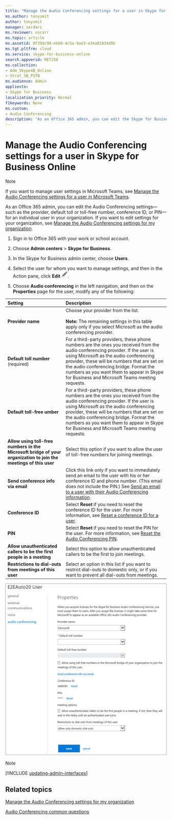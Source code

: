 ```yaml
---
title: "Manage the Audio Conferencing settings for a user in Skype for Business Online"
ms.author: tonysmit
author: tonysmit
manager: serdars
ms.reviewer: oscarr
ms.topic: article
ms.assetid: 0f39dc9d-eb60-4c5a-9ae3-e34a01834d9b
ms.tgt.pltfrm: cloud
ms.service: skype-for-business-online
search.appverid: MET150
ms.collection: 
- Adm_Skype4B_Online
- Strat_SB_PSTN
ms.audience: Admin
appliesto:
- Skype for Business 
localization_priority: Normal
f1keywords: None
ms.custom:
- Audio Conferencing
description: "As an Office 365 admin, you can edit the Skype for Business Online Audio Conferencing settings—such as the provider, default toll or toll-free number, conference ID, or PIN—for an individual user in your organization. "
---
```


# Manage the Audio Conferencing settings for a user in Skype for Business Online

> [!Note]
> If you want to manage user settings in Microsoft Teams, see [Manage the Audio Conferencing settings for a user in Microsoft Teams](/MicrosoftTeams/manage-the-audio-conferencing-settings-for-a-user-in-teams).

As an Office 365 admin, you can edit the Audio Conferencing settings—such as the provider, default toll or toll-free number, conference ID, or PIN—for an individual user in your organization. If you want to edit settings for your organization, see [Manage the Audio Conferencing settings for my organization](manage-the-audio-conferencing-settings-for-my-organization.md).

 
1. Sign in to Office 365 with your work or school account.
    
2. Choose **Admin centers** > **Skype for Business**.
    
3. In the Skype for Business admin center, choose **Users**.
    
4. Select the user for whom you want to manage settings, and then in the Action pane, click **Edit**![Shows the Edit icon](../images/4d8bea48-be68-4e0e-a54c-73decf7ea4ec.png).
    
5. Choose **Audio conferencing** in the left navigation, and then on the **Properties** page for the user, modify any of the following:
    
|**Setting**|**Description**|
|:-----|:-----|
|**Provider name** <br/> |Choose your provider from the list.  <br/><br/> **Note:** The remaining settings in this table apply only if you select Microsoft as the audio conferencing provider.           |
|**Default toll number** (required) <br/> |For a third-party providers, these phone numbers are the ones you received from the audio conferencing provider. If the user is using Microsoft as the audio conferencing provider, these will be numbers that are set on the audio conferencing bridge. Format the numbers as you want them to appear in Skype for Business and Microsoft Teams meeting requests.  <br/> |
|**Default toll-free umber** <br/> |For a third-party providers, these phone numbers are the ones you received from the audio conferencing provider. If the user is using Microsoft as the audio conferencing provider, these will be numbers that are set on the audio conferencing bridge. Format the numbers as you want them to appear in Skype for Business and Microsoft Teams meeting requests.  <br/> |
|**Allow using toll-free numbers in the Microsoft bridge of your organization to join the meetings of this user** <br/> |Select this option if you want to allow the user of toll-free numbers for joining meetings.  <br/> |
|**Send conference info via email** <br/> |Click this link only if you want to immediately send an email to the user with his or her conference ID and phone number. (This email does not include the PIN.) See [Send an email to a user with their Audio Conferencing information](send-an-email-to-a-user-with-their-dial-in-information.md).  <br/> |
|**Conference ID** <br/> |Select **Reset** if you need to reset the conference ID for the user. For more information, see [Reset a conference ID for a user](reset-a-conference-id-for-a-user.md).  <br/> |
|**PIN** <br/> |Select **Reset** if you need to reset the PIN for the user. For more information, see [Reset the Audio Conferencing PIN](reset-the-audio-conferencing-pin.md).  <br/> |
|**Allow unauthenticated callers to be the first people in a meeting** <br/> |Select this option to allow unauthenticated callers to be the first to join meetings.  <br/> |
|**Restrictions to dial-outs from meetings of this user** <br/> |Select an option in this list if you want to restrict dial-outs to domestic only, or if you want to prevent all dial-outs from meetings.  <br/> |
  
![Shows the Audio Conferencing Properties page for a user](../images/228550f7-92be-416d-9ab1-7c2ef54dd4e6.png)

> [!Note]
> [!INCLUDE [updating-admin-interfaces](../includes/updating-admin-interfaces.md)]

## Related topics

[Manage the Audio Conferencing settings for my organization](manage-the-audio-conferencing-settings-for-my-organization.md)

[Audio Conferencing common questions](/MicrosoftTeams/audio-conferencing-common-questions)
